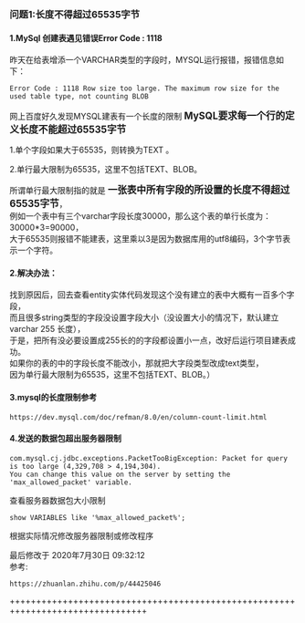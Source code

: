 ### 问题1:长度不得超过65535字节

#### 1.MySql 创建表遇见错误Error Code : 1118  
昨天在给表增添一个VARCHAR类型的字段时，MYSQL运行报错，报错信息如下：
````shell script
Error Code : 1118 Row size too large. The maximum row size for the used table type, not counting BLOB
````
网上百度好久发现MYSQL建表有一个长度的限制 <big>**MySQL要求每一个行的定义长度不能超过65535字节**</big>

1.单个字段如果大于65535，则转换为TEXT 。 

2.单行最大限制为65535，这里不包括TEXT、BLOB。

所谓单行最大限制指的就是 <big>**一张表中所有字段的所设置的长度不得超过65535字节**</big>，  
例如一个表中有三个varchar字段长度30000，那么这个表的单行长度为：30000*3=90000，  
大于65535则报错不能建表，这里乘以3是因为数据库用的utf8编码，3个字节表示一个字符。

#### 2.解决办法：
找到原因后，回去查看entity实体代码发现这个没有建立的表中大概有一百多个字段，  
而且很多string类型的字段没设置字段大小（没设置大小的情况下，默认建立varchar 255 长度），  
于是，把所有没必要设置成255长的的字段都设置小一点，改好后运行项目建表成功。  
如果你的表的中的字段长度不能改小，那就把大字段类型改成text类型，  
因为单行最大限制为65535，这里不包括TEXT、BLOB。）

#### 3.mysql的长度限制参考
````shell script
https://dev.mysql.com/doc/refman/8.0/en/column-count-limit.html
````
#### 4.发送的数据包超出服务器限制
````shell script
com.mysql.cj.jdbc.exceptions.PacketTooBigException: Packet for query is too large (4,329,708 > 4,194,304). 
You can change this value on the server by setting the 'max_allowed_packet' variable.
````
查看服务器数据包大小限制
````shell script
show VARIABLES like '%max_allowed_packet%';
````
根据实际情况修改服务器限制或修改程序






最后修改于 2020年7月30日 09:32:12  
参考:
````shell script
https://zhuanlan.zhihu.com/p/44425046
````
++++++++++++++++++++++++++++++++++++++++++++++++++++++++++++++++++++++++++++++++